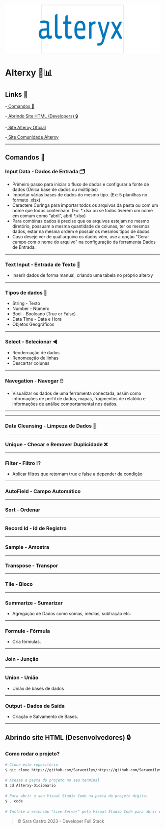 <img src="./SRC/Alterxy-Logo.png">

# Alterxy 🎲📊

## Links 📍
-<a href="https://github.com/Saraemilyy/Alterxy-Dicionario#comandos-"> Comandos 📝 </a>

-<a href="https://github.com/Saraemilyy/Alterxy-Dicionario#abrindo-site-html"> Abrindo Site HTML (Developers) 🔒 </a>

-<a href="https://www.alteryx.com/pt-br"> Site Alterxy Oficial</a>

-<a href="https://community.alteryx.com/?category.id=external"> Site Comunidade Alterxy </a>

<hr>

## Comandos 📝
### Input Data - Dados de Entrada 🗂️
 - Primeiro passo para iniciar o fluxo de dados e configurar a fonte de dados (Única base de dados ou múltiplas)
- Importar várias bases de dados do mesmo tipo. (Ex: 5 planilhas no formato .xlsx)
- Caractere Curinga para importar todos os arquivos da pasta ou com um nome que todos contenham. (Ex: *.xlsx ou se todos tiverem um nome em comum como “abril”, abril *.xlsx)
- Para combinas dados é preciso que os arquivos estejam no mesmo diretório, possuam a mesma quantidade de colunas, ter os mesmos dados, estar na mesma ordem e possuir os mesmos tipos de dados.
- Caso deseje ver de qual arquivo os dados vêm, use a opção "Gerar campo com o nome do arquivo" na configuração da ferramenta Dados de Entrada.
<hr>

### Text Input - Entrada de Texto 📃
- Inserir dados de forma manual, criando  uma tabela no próprio alterxy
<hr>

### Tipos de dados 🎲
- String - Texto
- Number - Número
- Bool - Booleano (True or False)
- Data Time - Data e Hora
- Objetos Geográficos
<hr>

### Select - Selecionar ◀
- Reodernação de dados
- Renomeação de linhas
- Descartar colunas 
<hr>

### Navegation - Navegar 🖱️
- Visualizar os dados de uma ferramenta conectada, assim como informações de perfil de dados, mapas, fragmentos de relatório e informações de análise comportamental  nos dados.
<hr>

<hr>

### Data Cleansing - Limpeza de Dados 🧼
<hr>

### Unique - Checar e Remover Duplicidade ❌
<hr>

### Filter - Filtro ⁉️
    
- Aplicar filtros que retornam true e false a depender da condição
<hr>

### AutoField - Campo Automático
<hr>

### Sort - Ordenar
<hr>

### Record Id - Id de Registro
<hr>

### Sample - Amostra
<hr>

### Transpose - Transpor
<hr>

### Tile - Bloco 
<hr>

### Summarize - Sumarizar
- Agregação de Dados como somas, médias, subtração etc.
<hr>

### Formule -  Fórmula
    
- Cria fórmulas.
<hr>

### Join - Junção 
<hr>

### Union - União 
    
- União de bases de dados
<hr>

### Output - Dados de Saída 
    
- Criação e Salvamento de Bases.
<hr>

## Abrindo site HTML (Desenvolvedores) 🔒

### Como rodar o projeto?
```bash
# Clone este repositório
$ git clone https://github.com/Saraemilyy/https://github.com/Saraemilyy/Alterxy-Dicionario

# Acesse a pasta do projeto no seu terminal 
$ cd Alterxy-Dicionario

# Para abrir o seu Visual Studio Code na pasta do projeto digite:
$ . code 

# Instale a extensão "Live Server" pelo Visual Studio Code para abrir o arquivo HTML no seu navegador
```

>&copy; Sara Castro 2023 - Developer Full Stack
